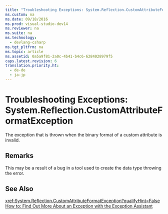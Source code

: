 ```yaml
---
title: "Troubleshooting Exceptions: System.Reflection.CustomAttributeFormatException"
ms.custom: na
ms.date: 09/18/2016
ms.prod: visual-studio-dev14
ms.reviewer: na
ms.suite: na
ms.technology: 
  - devlang-csharp
ms.tgt_pltfrm: na
ms.topic: article
ms.assetid: 0a5a9f81-2a0c-4b41-b4c6-6284028979f5
caps.latest.revision: 6
translation.priority.ht: 
  - de-de
  - ja-jp
---
```

# Troubleshooting Exceptions: System.Reflection.CustomAttributeFormatException
The exception that is thrown when the binary format of a custom attribute is invalid.  
  
## Remarks  
 This may be a result of a bug in a tool used to create the data type throwing the error.  
  
## See Also  
 <xref:System.Reflection.CustomAttributeFormatException?qualifyHint=False>   
 [How to: Find Out More About an Exception with the Exception Assistant](../Topic/How%20to:%20Use%20the%20Exception%20Assistant.md)
